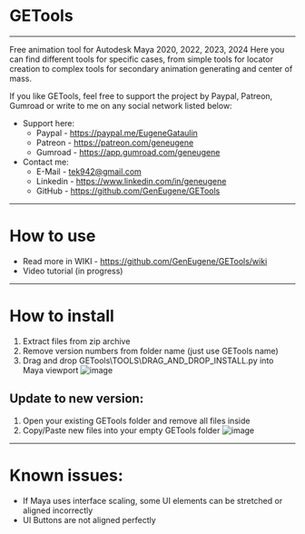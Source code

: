 # GETools

***
Free animation tool for Autodesk Maya 2020, 2022, 2023, 2024
Here you can find different tools for specific cases, from simple tools for locator creation to complex tools for secondary animation generating and center of mass.

If you like GETools, feel free to support the project by Paypal, Patreon, Gumroad or write to me on any social network listed below:
- Support here:
  - Paypal - https://paypal.me/EugeneGataulin
  - Patreon - https://patreon.com/geneugene
  - Gumroad - https://app.gumroad.com/geneugene
- Contact me:
  - E-Mail - tek942@gmail.com
  - Linkedin - https://www.linkedin.com/in/geneugene
  - GitHub - https://github.com/GenEugene/GETools

***
# How to use
- Read more in WIKI - https://github.com/GenEugene/GETools/wiki
- Video tutorial (in progress)

***
# How to install
1. Extract files from zip archive
2. Remove version numbers from folder name (just use GETools name)
3. Drag and drop GETools\TOOLS\DRAG_AND_DROP_INSTALL.py into Maya viewport
![image](https://github.com/user-attachments/assets/3bfd0765-0cee-420b-9717-4a19d4784592)

## Update to new version:
1. Open your existing GETools folder and remove all files inside
2. Copy/Paste new files into your empty GETools folder
![image](https://github.com/user-attachments/assets/58a908c0-2f99-4630-9ea4-ffe340a86be3)

***
# Known issues:
- If Maya uses interface scaling, some UI elements can be stretched or aligned incorrectly
- UI Buttons are not aligned perfectly




